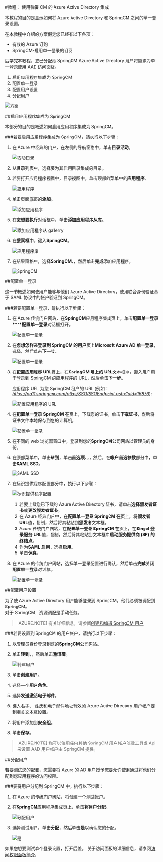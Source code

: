 <properties 
    pageTitle="教程︰ 使用弹簧 CM 的 Azure Active Directory 集成 |Microsoft Azure" 
    description="了解如何使用 Azure Active Directory 弹簧厘米启用单一登录、 自动化资源调配，以及更多 ！" 
    services="active-directory" 
    authors="jeevansd"  
    documentationCenter="na" 
    manager="femila"/>
<tags 
    ms.service="active-directory" 
    ms.devlang="na" 
    ms.topic="article" 
    ms.tgt_pltfrm="na" 
    ms.workload="identity" 
    ms.date="09/19/2016" 
    ms.author="jeedes" />

#<a name="tutorial-azure-active-directory-integration-with-spring-cm"></a>教程︰ 使用弹簧 CM 的 Azure Active Directory 集成
  
本教程的目的是显示如何将 Azure Active Directory 和 SpringCM 之间的单一登录设置。
  
在本教程中介绍的方案假定您已经有以下各项︰

-   有效的 Azure 订购
-   SpringCM-启用单一登录的订阅
  
后学完本教程，您已分配给 SpringCM Azure Active Directory 用户将能够为单一登录使用 AAD 访问面板。

1.  启用应用程序集成为 SpringCM
2.  配置单一登录
3.  配置用户设置
4.  分配用户

![方案](./media/active-directory-saas-spring-cm-tutorial/IC797044.png "方案")

##<a name="enabling-the-application-integration-for-springcm"></a>启用应用程序集成为 SpringCM
  
本部分的目的是概述如何启用应用程序集成为 SpringCM。

###<a name="to-enable-the-application-integration-for-springcm-perform-the-following-steps"></a>若要启用应用程序集成为 SpringCM，请执行以下步骤︰

1.  在 Azure 中经典的门户，在左侧的导航窗格中，单击**目录活动**。

    ![活动目录](./media/active-directory-saas-spring-cm-tutorial/IC700993.png "活动目录")

2.  从**目录**列表中，选择要为其启用目录集成的目录。

3.  若要打开应用程序视图中，目录视图中，单击顶部的菜单中的**应用程序**。

    ![应用程序](./media/active-directory-saas-spring-cm-tutorial/IC700994.png "应用程序")

4.  单击页面底部的**添加**。

    ![添加应用程序](./media/active-directory-saas-spring-cm-tutorial/IC749321.png "添加应用程序")

5.  在**您想要执行**对话框中，单击**添加应用程序从库**。

    ![添加应用程序从 gallerry](./media/active-directory-saas-spring-cm-tutorial/IC749322.png "添加应用程序从 gallerry")

6.  在**搜索框**中，键入**SpringCM**。

    ![应用程序库](./media/active-directory-saas-spring-cm-tutorial/IC797045.png "应用程序库")

7.  在结果窗格中，选择**SpringCM**，，然后单击**完成**添加应用程序。

    ![SpringCM](./media/active-directory-saas-spring-cm-tutorial/IC797046.png "SpringCM")

##<a name="configuring-single-sign-on"></a>配置单一登录
  
这一节概述如何使用户能够与他们 Azure Active Directory，使用联合身份验证基于 SAML 协议中的帐户验证到 SpringCM。

###<a name="to-configure-single-sign-on-perform-the-following-steps"></a>若要配置单一登录，请执行以下步骤︰

1.  在 Azure 传统门户网站，在**SpringCM**应用程序集成页上，单击**配置单一登录****配置单一登录**对话框打开。

    ![配置单一登录](./media/active-directory-saas-spring-cm-tutorial/IC797047.png "配置单一登录")

2.  在**您想怎样来登录到 SpringCM 的用户**页上**Microsoft Azure AD 单一登录**，选择，然后单击**下一步**。

    ![配置单一登录](./media/active-directory-saas-spring-cm-tutorial/IC797048.png "配置单一登录")

3.  在**配置应用程序 URL**页上，在**SpringCM 号上的 URL**文本框中，键入用户用于登录到 SpringCM 的应用程序的 URL，然后单击**下一步**。 

    应用程序 URL 为您 SpringCM 租户的 URL (例如︰ *https://na11.springcm.com/atlas/SSO/SSOEndpoint.ashx?aid=16826*):

    ![配置应用程序的 URL](./media/active-directory-saas-spring-cm-tutorial/IC797049.png "配置应用程序的 URL")

4.  在**配置单一登录 SpringCM 在**页上，下载您的证书，单击**下载证书**，然后将证书文件本地保存到您的计算机。

    ![配置单一登录](./media/active-directory-saas-spring-cm-tutorial/IC797050.png "配置单一登录")

5.  在不同的 web 浏览器窗口中，登录到您的**SpringCM**公司网站以管理员的身份。

6.  在顶部菜单中，单击**转到**，单击**首选项**、，，然后，在**帐户首选参数**部分中，单击**SAML SSO**。

    ![SAML SSO](./media/active-directory-saas-spring-cm-tutorial/IC797051.png "SAML SSO")

7.  在标识提供程序配置部分中，执行以下步骤︰

    ![标识提供程序配置](./media/active-directory-saas-spring-cm-tutorial/IC797052.png "标识提供程序配置")

    1.  若要上载您已下载的 Azure Active Directory 证书，请单击**选择颁发者证书**或**更改颁发者证书**。
    2.  在 Azure 经典门户中，在**配置单一登录 SpringCM 在**页上，将**颁发者 URL**值，复制，然后将其粘贴到**颁发者**文本框。
    3.  Azure 传统门户网站，在**配置单一登录 SpringCM 在**页上，在**Singel 登录服务 URL**值，复制，然后将其粘贴到文本框中**启动服务提供商 (SP) 的终结点**。
    4.  作为**SAML 启用**，选择**启用**。
    5.  单击**保存**。

8.  在 Azure 的传统门户网站，选择单一登录配置进行确认，然后单击**完成**关闭**配置单一登录**对话框。

    ![配置单一登录](./media/active-directory-saas-spring-cm-tutorial/IC797053.png "配置单一登录")

##<a name="configuring-user-provisioning"></a>配置用户设置
  
为了使 Azure Active Directory 用户能够登录到 SpringCM，他们必须被调配到 SpringCM。  
对于 SpringCM，资源调配是手动任务。

>[AZURE.NOTE] 有关详细信息，请参阅[创建和编辑 SpringCM 用户](http://knowledge.springcm.com/create-and-edit-a-springcm-user)

###<a name="to-provision-a-user-account-to-springcm-perform-the-following-steps"></a>若要设置到 SpringCM 的用户帐户，请执行以下步骤︰

1.  以管理员身份登录到您的**SpringCM**公司网站。

2.  单击**转到**，，然后单击**通讯簿**。

    ![创建用户](./media/active-directory-saas-spring-cm-tutorial/IC797054.png "创建用户")

3.  单击**创建用户**。

4.  选择一个**用户角色**。

5.  选择**发送激活电子邮件**。

6.  键入名字、 姓氏和电子邮件地址有效的 Azure Active Directory 用户帐户要到相关文本框设置。

7.  将用户添加到**安全组**。

8.  单击**保存**。

>[AZURE.NOTE] 您可以使用任何其他 SpringCM 用户帐户创建工具或 Api 来设置 AAD 用户帐户由 SpringCM 提供。

##<a name="assigning-users"></a>分配用户
  
若要测试您的配置，您需要将 Azure 的 AD 用户授予您要允许使用通过将他们分配到您应用程序的访问权限。

###<a name="to-assign-users-to-springcm-perform-the-following-steps"></a>要将用户分配到 SpringCM 中，执行以下步骤︰

1.  在 Azure 的传统门户网站，将创建一个测试帐户。

2.  在**SpringCM**应用程序集成页上，单击**将用户分配**。

    ![分配用户](./media/active-directory-saas-spring-cm-tutorial/IC797055.png "分配用户")

3.  选择测试用户，单击**分配**，然后单击**是**以确认您的分配。

    ![是](./media/active-directory-saas-spring-cm-tutorial/IC767830.png "是")
  
如果您想要测试单个登录设置，打开后盖。 关于访问面板的详细信息，请参阅[访问权限面板简介](active-directory-saas-access-panel-introduction.md)。




